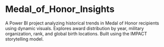 # Medal_of_Honor_Insights
A Power BI project analyzing historical trends in Medal of Honor recipients using dynamic visuals. Explores award distribution by year, military organization, rank, and global birth locations. Built using the IMPACT storytelling model.
